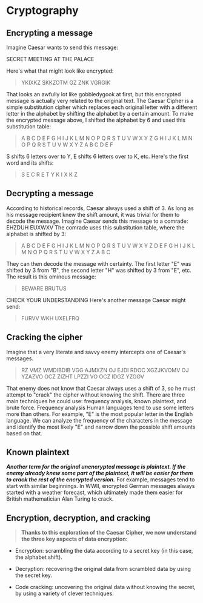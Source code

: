 #  Cryptography

## Encrypting a message

Imagine Caesar wants to send this message:

SECRET MEETING AT THE PALACE

Here's what that might look like encrypted:

> YKIXKZ SKKZOTM GZ ZNK VGRGIK

That looks an awfully lot like gobbledygook at first, but this encrypted message is actually very related to the original text.
The Caesar Cipher is a simple substitution cipher which replaces each original letter with a different letter in the alphabet by shifting the alphabet by a certain amount.
To make the encrypted message above, I shifted the alphabet by 6 and used this substitution table:

>A	B	C	D	E	F	G	H	I	J	K	L	M	N	O	P	Q	R	S	T	U	V	W	X	Y	Z
>G	H	I	J	K	L	M	N	O	P	Q	R	S	T	U	V	W	X	Y	Z	A	B	C	D	E	F

S shifts 6 letters over to Y, E shifts 6 letters over to K, etc. Here's the first word and its shifts:

>S	E	C	R	E	T
>Y	K	I	X	K	Z


## Decrypting a message

According to historical records, Caesar always used a shift of 3. As long as his message recipient knew the shift amount, it was trivial for them to decode the message.
Imagine Caesar sends this message to a comrade:
EHZDUH EUXWXV
The comrade uses this substitution table, where the alphabet is shifted by 3:

>A	B	C	D	E	F	G	H	I	J	K	L	M	N	O	P	Q	R	S	T	U	V	W	X	Y	Z
>D	E	F	G	H	I	J	K	L	M	N	O	P	Q	R	S	T	U	V	W	X	Y	Z	A	B	C

They can then decode the message with certainty. The first letter "E" was shifted by 3 from "B", the second letter "H" was shifted by 3 from "E", etc. The result is this ominous message:

>BEWARE BRUTUS

CHECK YOUR UNDERSTANDING
Here's another message Caesar might send:

>FURVV WKH UXELFRQ

## Cracking the cipher

Imagine that a very literate and savvy enemy intercepts one of Caesar's messages.

>RZ VMZ WMDIBDIB VGG AJMXZN OJ EJDI RDOC XGZJKVOMV OJ YZAZVO OCZ ZIZHT LPZZI VO OCZ IDGZ YZGOV

That enemy does not know that Caesar always uses a shift of 3, so he must attempt to "crack" the cipher without knowing the shift.
There are three main techniques he could use: frequency analysis, known plaintext, and brute force.
Frequency analysis
Human languages tend to use some letters more than others. For example, "E" is the most popular letter in the English language. We can analyze the frequency of the characters in the message and identify the most likely "E" and narrow down the possible shift amounts based on that.


## Known plaintext

***Another term for the original unencrypted message is plaintext. If the enemy already knew some part of the plaintext, it will be easier for them to crack the rest of the encrypted version.***
For example, messages tend to start with similar beginnings. In WWII, encrypted German messages always started with a weather forecast, which ultimately made them easier for British mathematician Alan Turing to crack.



## Encryption, decryption, and cracking

> **Thanks to this exploration of the Caesar Cipher, we now understand the three key aspects of data encryption:**

- Encryption: scrambling the data according to a secret key (in this case, the alphabet shift).

- Decryption: recovering the original data from scrambled data by using the secret key.

- Code cracking: uncovering the original data without knowing the secret, by using a variety of clever techniques.
